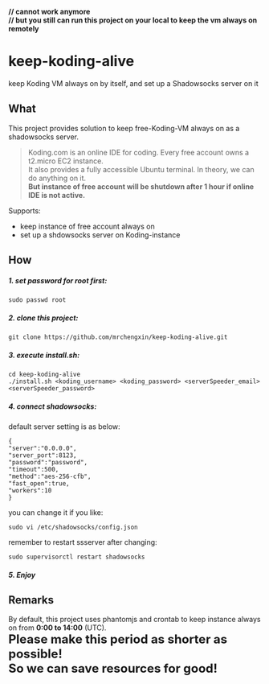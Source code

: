 **// cannot work anymore**  
**// but you still can run this project on your local to keep the vm always on remotely**  

# keep-koding-alive
keep Koding VM always on by itself, and set up a Shadowsocks server on it  

## What
This project provides solution to keep free-Koding-VM always on as a shadowsocks server.  

> Koding.com is an online IDE for coding. Every free account owns a t2.micro EC2 instance.  
> It also provides a fully accessible Ubuntu terminal. In theory, we can do anything on it.  
> **But instance of free account will be shutdown after 1 hour if online IDE is not active.**

Supports:
* keep instance of free account always on
* set up a shdowsocks server on Koding-instance

## How
##### 1. set password for root first:  
```
sudo passwd root
```
##### 2. clone this project:  
```
git clone https://github.com/mrchengxin/keep-koding-alive.git
```
##### 3. execute install.sh:  
```
cd keep-koding-alive
./install.sh <koding_username> <koding_password> <serverSpeeder_email> <serverSpeeder_password>
```
##### 4. connect shadowsocks:  
default server setting is as below:  
```
{
"server":"0.0.0.0",
"server_port":8123,
"password":"password",
"timeout":500,
"method":"aes-256-cfb",
"fast_open":true,
"workers":10
}
```
you can change it if you like:  
```
sudo vi /etc/shadowsocks/config.json
```
remember to restart ssserver after changing:  
```
sudo supervisorctl restart shadowsocks
```
##### 5. Enjoy

## Remarks
By default, this project uses phantomjs and crontab to keep instance always on from **0:00 to 14:00** (UTC).  
<font size='5'>
**Please make this period as shorter as possible!  
So we can save resources for good!**
</font>  
